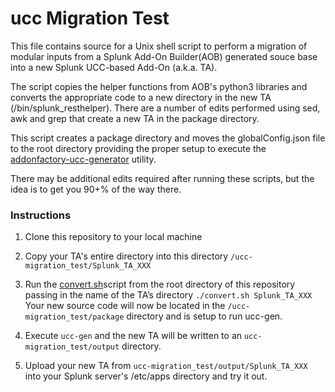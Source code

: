 # ucc Migration Test

This file contains source for a Unix shell script to perform a migration of modular inputs from a Splunk Add-On Builder(AOB) generated souce base into a new Splunk UCC-based Add-On (a.k.a. TA).  

The script copies the helper functions from AOB's python3 libraries and converts the appropriate code to a new directory in the new TA (/bin/splunk_resthelper).   There are a number of edits performed using sed, awk and grep that create a new TA in the package directory.  

This script creates a package directory and moves the globalConfig.json file to the root directory providing the proper setup to execute the [addonfactory-ucc-generator](https://github.com/splunk/addonfactory-ucc-generator) utility.

There may be additional edits required after running these scripts, but the idea is to get you 90+% of the way there. 

### Instructions
1. Clone this repository to your local machine
2. Copy your TA's entire directory into this directory `/ucc-migration_test/Splunk_TA_XXX`
3. Run the [convert.sh](https://github.com/tmartin14/ucc_migration_test/convert.sh)script from the root directory of this repository passing in the name of the TA’s directory    `./convert.sh Splunk_TA_XXX` 
    Your new source code will now be located in the `/ucc-migration_test/package` directory and is setup to run ucc-gen.

4. Execute `ucc-gen` and the new TA will be written to an `ucc-migration_test/output` directory.
5. Upload your new TA from `ucc-migration_test/output/Splunk_TA_XXX` into your Splunk server's /etc/apps directory and try it out.


